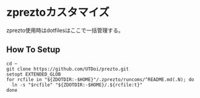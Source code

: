 # zpreztoカスタマイズ
  zprezto使用時はdotfilesはここで一括管理する。
  
  ## How To Setup
  
  ```
  cd ~
  git clone https://github.com/UTDoi/prezto.git
  setopt EXTENDED_GLOB
  for rcfile in "${ZDOTDIR:-$HOME}"/.zprezto/runcoms/^README.md(.N); do
    ln -s "$rcfile" "${ZDOTDIR:-$HOME}/.${rcfile:t}"
  done
```
